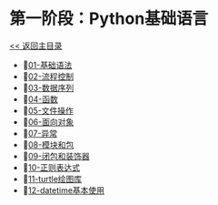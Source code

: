 # 第一阶段：Python基础语言

[<< 返回主目录](../README.MD)

- :blue_book:[01-基础语法](doc/01-基础语法.MD)
- :blue_book:[02-流程控制](doc/02-流程控制.MD)
- :blue_book:[03-数据序列](doc/03-数据序列.MD)
- :blue_book:[04-函数](doc/04-函数.MD)
- :blue_book:[05-文件操作](doc/05-文件操作.MD)
- :blue_book:[06-面向对象](doc/06-面向对象.MD)
- :blue_book:[07-异常](doc/07-异常.MD)
- :blue_book:[08-模块和包](doc/08-模块和包.MD)
- :blue_book:[09-闭包和装饰器](doc/09-闭包和装饰器.MD)
- :blue_book:[10-正则表达式](doc/10-正则表达式.MD)
- :blue_book:[11-turtle绘图库](doc/11-turtle绘图库.MD)
- :blue_book:[12-datetime基本使用](doc/12-datetime基本使用.MD)
